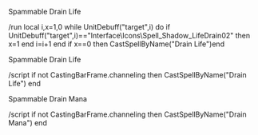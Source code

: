 Spammable Drain Life

/run local i,x=1,0 while UnitDebuff("target",i) do if UnitDebuff("target",i)=="Interface\\Icons\\Spell_Shadow_LifeDrain02" then x=1 end i=i+1 end if x==0 then CastSpellByName("Drain Life")end

 

Spammable Drain Life

/script if not CastingBarFrame.channeling then CastSpellByName("Drain Life") end

 

Spammable Drain Mana

/script if not CastingBarFrame.channeling then CastSpellByName("Drain Mana") end 